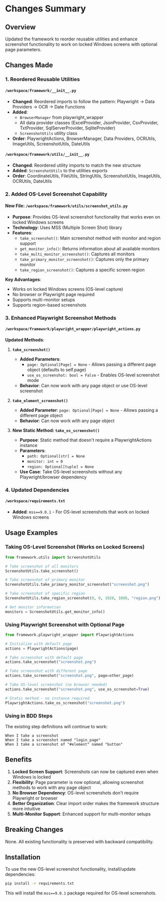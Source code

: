 # Changes Summary

## Overview
Updated the framework to reorder reusable utilities and enhance screenshot functionality to work on locked Windows screens with optional page parameters.

## Changes Made

### 1. Reordered Reusable Utilities

#### `/workspace/framework/__init__.py`
- **Changed**: Reordered imports to follow the pattern: Playwright → Data Providers → OCR → Date Functions
- **Added**: 
  - `BrowserManager` from playwright_wrapper
  - All data provider classes (ExcelProvider, JsonProvider, CsvProvider, TxtProvider, SqlServerProvider, SqliteProvider)
  - `ScreenshotUtils` utility class
- **Order**: PlaywrightActions, BrowserManager, Data Providers, OCRUtils, ImageUtils, ScreenshotUtils, DateUtils

#### `/workspace/framework/utils/__init__.py`
- **Changed**: Reordered utility imports to match the new structure
- **Added**: `ScreenshotUtils` to the utilities exports
- **Order**: CoordinateUtils, FileUtils, StringUtils, ScreenshotUtils, ImageUtils, OCRUtils, DateUtils

### 2. Added OS-Level Screenshot Capability

#### New File: `/workspace/framework/utils/screenshot_utils.py`
- **Purpose**: Provides OS-level screenshot functionality that works even on locked Windows screens
- **Technology**: Uses MSS (Multiple Screen Shot) library
- **Features**:
  - `take_screenshot()`: Main screenshot method with monitor and region support
  - `get_monitor_info()`: Returns information about all available monitors
  - `take_multi_monitor_screenshot()`: Captures all monitors
  - `take_primary_monitor_screenshot()`: Captures only the primary monitor
  - `take_region_screenshot()`: Captures a specific screen region

**Key Advantages**:
- Works on locked Windows screens (OS-level capture)
- No browser or Playwright page required
- Supports multi-monitor setups
- Supports region-based screenshots

### 3. Enhanced Playwright Screenshot Methods

#### `/workspace/framework/playwright_wrapper/playwright_actions.py`

**Updated Methods**:

1. **`take_screenshot()`**
   - **Added Parameters**:
     - `page: Optional[Page] = None` - Allows passing a different page object (defaults to self.page)
     - `use_os_screenshot: bool = False` - Enables OS-level screenshot mode
   - **Behavior**: Can now work with any page object or use OS-level screenshot

2. **`take_element_screenshot()`**
   - **Added Parameter**: `page: Optional[Page] = None` - Allows passing a different page object
   - **Behavior**: Can now work with any page object

3. **New Static Method: `take_os_screenshot()`**
   - **Purpose**: Static method that doesn't require a PlaywrightActions instance
   - **Parameters**: 
     - `path: Optional[str] = None`
     - `monitor: int = 0`
     - `region: Optional[tuple] = None`
   - **Use Case**: Take OS-level screenshots without any Playwright/browser dependency

### 4. Updated Dependencies

#### `/workspace/requirements.txt`
- **Added**: `mss==9.0.1` - For OS-level screenshots that work on locked Windows screens

## Usage Examples

### Taking OS-Level Screenshot (Works on Locked Screens)

```python
from framework.utils import ScreenshotUtils

# Take screenshot of all monitors
ScreenshotUtils.take_screenshot()

# Take screenshot of primary monitor
ScreenshotUtils.take_primary_monitor_screenshot("screenshot.png")

# Take screenshot of specific region
ScreenshotUtils.take_region_screenshot(0, 0, 1920, 1080, "region.png")

# Get monitor information
monitors = ScreenshotUtils.get_monitor_info()
```

### Using Playwright Screenshot with Optional Page

```python
from framework.playwright_wrapper import PlaywrightActions

# Initialize with default page
actions = PlaywrightActions(page)

# Take screenshot with default page
actions.take_screenshot("screenshot.png")

# Take screenshot with different page
actions.take_screenshot("screenshot.png", page=other_page)

# Take OS-level screenshot (no browser needed)
actions.take_screenshot("screenshot.png", use_os_screenshot=True)

# Static method - no instance required
PlaywrightActions.take_os_screenshot("screenshot.png")
```

### Using in BDD Steps

The existing step definitions will continue to work:
```gherkin
When I take a screenshot
When I take a screenshot named "login_page"
When I take a screenshot of "#element" named "button"
```

## Benefits

1. **Locked Screen Support**: Screenshots can now be captured even when Windows is locked
2. **Flexibility**: Page parameter is now optional, allowing screenshot methods to work with any page object
3. **No Browser Dependency**: OS-level screenshots don't require Playwright or browser
4. **Better Organization**: Clear import order makes the framework structure more intuitive
5. **Multi-Monitor Support**: Enhanced support for multi-monitor setups

## Breaking Changes

None. All existing functionality is preserved with backward compatibility.

## Installation

To use the new OS-level screenshot functionality, install/update dependencies:

```bash
pip install -r requirements.txt
```

This will install the `mss==9.0.1` package required for OS-level screenshots.
